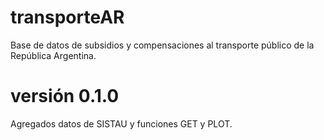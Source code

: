 # transporteAR
Base de datos de subsidios y compensaciones al transporte público de la República Argentina.

# versión 0.1.0
Agregados datos de SISTAU y funciones GET y PLOT.

